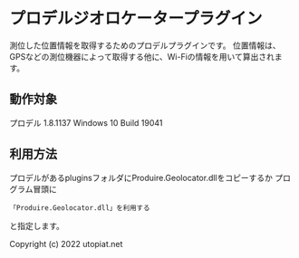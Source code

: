 # プロデルジオロケータープラグイン
測位した位置情報を取得するためのプロデルプラグインです。
位置情報は、GPSなどの測位機器によって取得する他に、Wi-Fiの情報を用いて算出されます。

## 動作対象
プロデル 1.8.1137
Windows 10 Build 19041

## 利用方法
プロデルがあるpluginsフォルダにProduire.Geolocator.dllをコピーするか
プログラム冒頭に
```
「Produire.Geolocator.dll」を利用する
```
と指定します。

Copyright (c) 2022 utopiat.net
